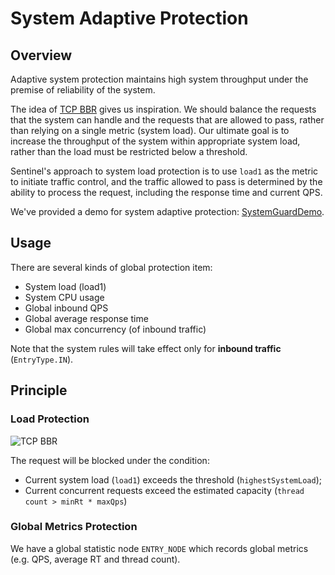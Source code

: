 # System Adaptive Protection

## Overview

Adaptive system protection maintains high system throughput under the premise of reliability of the system.

The idea of [TCP BBR](https://en.wikipedia.org/wiki/TCP_congestion_control#TCP_BBR) gives us inspiration. We should balance the requests that the system can handle and the requests that are allowed to pass, rather than relying on a single metric (system load). Our ultimate goal is to increase the throughput of the system within appropriate system load, rather than the load must be restricted below a threshold.

Sentinel's approach to system load protection is to use `load1` as the metric to initiate traffic control, and the traffic allowed to pass is determined by the ability to process the request, including the response time and current QPS.

We've provided a demo for system adaptive protection: [SystemGuardDemo](https://github.com/alibaba/Sentinel/blob/master/sentinel-demo/sentinel-demo-basic/src/main/java/com/alibaba/csp/sentinel/demo/system/SystemGuardDemo.java).

## Usage

There are several kinds of global protection item:

- System load (load1)
- System CPU usage
- Global inbound QPS
- Global average response time
- Global max concurrency (of inbound traffic)

Note that the system rules will take effect only for **inbound traffic** (`EntryType.IN`).

## Principle

### Load Protection

![TCP BBR](https://camo.githubusercontent.com/5b1fd9b8d18c504f0c910c00b2b58876ab4eb452/687474703a2f2f617461322d696d672e636e2d68616e677a686f752e696d672d7075622e616c6979756e2d696e632e636f6d2f62313766326563396132346261376639373033643034626334343239633637342e6a7067)

The request will be blocked under the condition:

- Current system load (`load1`) exceeds the threshold (`highestSystemLoad`);
- Current concurrent requests exceed the estimated capacity (`thread count > minRt * maxQps`)

### Global Metrics Protection

We have a global statistic node `ENTRY_NODE` which records global metrics (e.g. QPS, average RT and thread count).